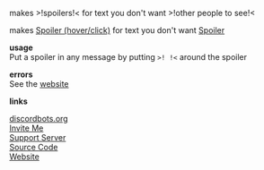 makes >!spoilers!< for text you don't want >!other people to see!<

makes [Spoiler (hover/click)](https://spoilerbot.page.link/81nF "spoilers") for text you don't want [Spoiler](https://spoilerbot.page.link/hJJ9 "other people to see")

**usage**  
Put a spoiler in any message by putting `>! !<` around the spoiler

**errors**  
See the [website](https://pfgithub.github.io/spoilerbot)

**links**  

[discordbots.org](https://discordbots.org/bot/532791925711962114)  
[Invite Me](https://discordapp.com/oauth2/authorize?client_id=532791925711962114&scope=bot&permissions=9216)  
[Support Server](https://discord.gg/j7qpZdE)  
[Source Code](https://github.com/pfgithub/spoilerbot/)  
[Website](https://pfgithub.github.com/spoilerbot/)
